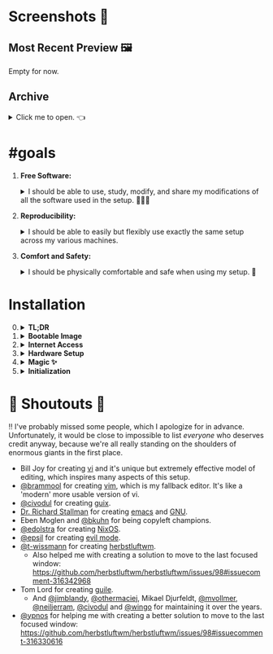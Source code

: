 <!-- vim: syntax=off
-->
# Screenshots 📸

## Most Recent Preview 🖼

Empty for now.

## Archive

<details>
  <summary>Click me to open. 👈</summary><br>

  Also empty. 👀
</details>

# #goals

1. **Free Software:**

   <details>
   <summary>I should be able to use, study, modify, and share my modifications
   of all the software used in the setup. 🙈🙉🙊</summary><br>

   Many many thanks to **Dr. Richard Stallman** for creating the entire [free
   software][free-sw] ideology and culture, including **[GNU]**. I can imagine
   the world would be a *much worse* place if he did not. 🙇‍♀️
   </details>

2. **Reproducibility:**

   <details>
   <summary>I should be able to easily but flexibly use exactly the same setup
   across my various machines.</summary><br>

   **[NixOS]** naturally plays an extremely integral part here because of it's
   clean, functional and declarative approach to package and configuration
   management.

   I think that the world would be a much better place if more people used Nix!
   So please check it out! ✨
   </details>

3. **Comfort and Safety:**

   <details>
   <summary>I should be physically comfortable and safe when using my setup.
   💆</summary><br>
   </details>

[free-sw]: https://www.gnu.org/philosophy/free-sw.en.html
[GNU]:     https://www.gnu.org/gnu/gnu.en.html
[NixOS]:   https://nixos.org

# Installation

0. <details><summary><strong>TL;DR</strong></summary>

   1.  Download latest nixos-unstable image from
       https://nixos.org/channels/nixos-unstable

   2.  Make a bootable usb:

       ``` shell
       # As root.
       dd if=path/to/image of=/dev/sdb
       ```

   3.  Boot into live image and log in as root with empty password (if it
       doesn't automatically log you in).

   4.  Get internet access.

   5.  Partition and format disks.

   6.  *(optional)* Activate swap device: `swapon <device>`.

   7.  Mount target filesystems under `/mnt`:

       ``` shell
       mount /dev/disk/by-label/nixos /mnt
       ```

   8.  Generate `/etc/nixos` configuration files:

       ``` shell
       nixos-generate-config --root /mnt
       ```

   9.  Inspect the generated `/mnt/etc/configuration.nix` to see if any
       bootloader options were put in there to hint on which bootloader options
       to use.

   10. If using systemd-boot, mount the boot partition under `/mnt/boot` and
       perform step 8 again to get an updated `hardware-configuration.nix` with
       the `/mnt/boot` filesystem entry.

   11. Backup `hardware-configuration.nix`:

       ``` shell
       cp /mnt/etc/nixos/hardware-configuration.nix \
          /mnt/etc/nixos/hardware-configuration.modified.nix
       ```

   12. Edit `hardware-configuration.modified.nix` to put the correct bootloader
       options in it, and also put `system.stateVersion` from
       `configuration.nix` into `hardware-configuration.modified.nix`.

   13. Copy `wpa_supplicant.conf` to target filesystem:

       ``` shell
       cp /etc/wpa_supplicant.conf /mnt/etc
       ```

       This allows wpa_supplicant to automatically connect to internet when
       rebooting into the installed system.

   14. `nixos-install -I
       nixos-config=https://raw.githubusercontent.com/vyp/dots/master/nixos/minimal.nix`.

   15. Reboot and login with root and set password for user "u":

       ``` shell
       passwd u
       ```

   16. Login as user and retrieve this repository:

       ``` shell
       nix-env -i git
       git clone --recursive https://vyp@github.com/vyp/dots
       ```

       This may take a little while as the nixpkgs repository is a submodule and
       at the time of writing it's about 590MB in size.

   17. `./dots/bootstrap`.

   18. `sudo nixos-rebuild boot` and reboot (`sudo shutdown now`).
   </details>

1. <details><summary><strong>Bootable Image</strong></summary>

   </details>

2. <details><summary><strong>Internet Access</strong></summary>

   1. `ip a` will bring up a list of network interfaces.

   2. `iwlist <interface> scan | less` to see if your wifi is available.

   3. Edit `/etc/wpa_supplicant.conf` with your network details.

   4. `wpa_supplicant -B -i<interface> -c/etc/wpa_supplicant.conf -Dwext`.

   5. `dhclient <interface>` or `dhcpcd <interface>` if `dhclient` command
      doesn't exist.
   </details>

3. <details><summary><strong>Hardware Setup</strong></summary>

   1. `lsblk -f` lists your devices.

   2. `mkfs.ext4 -L nixos <device>` to format a device.

   3. Similarly, `mkswap -L swap <device>` to make a swap partition.
   </details>

4. <details><summary><strong>Magic ✨</strong></summary>

   </details>

5. <details><summary><strong>Initialization</strong></summary>

   </details>

# 📢 Shoutouts 📢

‼ I've probably missed some people, which I apologize for in advance.
Unfortunately, it would be close to impossible to list *everyone* who deserves
credit anyway, because we're all really standing on the shoulders of enormous
giants in the first place.

- Bill Joy for creating [vi] and it's unique but extremely effective model of
  editing, which inspires many aspects of this setup.
- [@brammool] for creating [vim], which is my fallback editor. It's like a
  'modern' more usable version of vi.
- [@civodul] for creating [guix].
- [Dr. Richard Stallman][rms] for creating [emacs] and [GNU].
- Eben Moglen and [@bkuhn] for being copyleft champions.
- [@edolstra] for creating [NixOS].
- [@epsil] for creating [evil mode].
- [@t-wissmann] for creating [herbstluftwm].
  - Also helped me with creating a solution to move to the last focused window:
    https://github.com/herbstluftwm/herbstluftwm/issues/98#issuecomment-316342968
- Tom Lord for creating [guile].
  - And [@jimblandy], [@othermaciej], Mikael Djurfeldt, [@mvollmer],
    [@neiljerram], [@civodul] and [@wingo] for maintaining it over the years.
- [@ypnos] for helping me with creating a better solution to move to the last
  focused window:
  https://github.com/herbstluftwm/herbstluftwm/issues/98#issuecomment-316330616

[@bkuhn]:       https://github.com/bkuhn
[@brammool]:    https://github.com/brammool
[@civodul]:     https://github.com/civodul
[@edolstra]:    https://github.com/edolstra
[@epsil]:       https://github.com/epsil
[@jimblandy]:   https://github.com/jimblandy
[@mvollmer]:    https://github.com/mvollmer
[@neiljerram]:  https://github.com/neiljerram
[@othermaciej]: https://github.com/othermaciej
[@t-wissmann]:  https://github.com/t-wissmann
[@wingo]:       https://github.com/wingo
[@ypnos]:       https://github.com/ypnos
[emacs]:        https://www.gnu.org/software/emacs
[evil mode]:    https://github.com/emacs-evil/evil
[guile]:        https://www.gnu.org/software/guile/
[guix]:         https://www.gnu.org/software/guix/
[herbstluftwm]: http://www.herbstluftwm.org
[rms]:          https://stallman.org/
[vi]:           https://en.wikipedia.org/wiki/Vi
[vim]:          http://www.vim.org/
